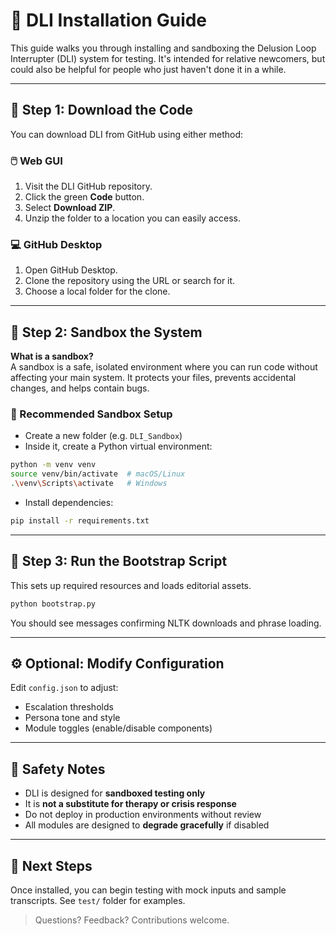 <!-- Drafted collaboratively with Copilot -->

# 🧰 DLI Installation Guide

This guide walks you through installing and sandboxing the Delusion Loop Interrupter (DLI) system for testing. It's intended for relative newcomers, but could also be helpful for people who just haven't done it in a while.

---

## 📁 Step 1: Download the Code

You can download DLI from GitHub using either method:

### 🖱️ Web GUI
1. Visit the DLI GitHub repository.
2. Click the green **Code** button.
3. Select **Download ZIP**.
4. Unzip the folder to a location you can easily access.

### 💻 GitHub Desktop
1. Open GitHub Desktop.
2. Clone the repository using the URL or search for it.
3. Choose a local folder for the clone.

---

## 🧪 Step 2: Sandbox the System

**What is a sandbox?**  
A sandbox is a safe, isolated environment where you can run code without affecting your main system. It protects your files, prevents accidental changes, and helps contain bugs.

### 🧰 Recommended Sandbox Setup
- Create a new folder (e.g. `DLI_Sandbox`)
- Inside it, create a Python virtual environment:

```bash
python -m venv venv
source venv/bin/activate  # macOS/Linux
.\venv\Scripts\activate   # Windows
```

- Install dependencies:

```bash
pip install -r requirements.txt
```

---

## 🚀 Step 3: Run the Bootstrap Script

This sets up required resources and loads editorial assets.

```bash
python bootstrap.py
```

You should see messages confirming NLTK downloads and phrase loading.

---

## ⚙️ Optional: Modify Configuration

Edit `config.json` to adjust:

- Escalation thresholds  
- Persona tone and style  
- Module toggles (enable/disable components)

---

## 🧠 Safety Notes

- DLI is designed for **sandboxed testing only**  
- It is **not a substitute for therapy or crisis response**  
- Do not deploy in production environments without review  
- All modules are designed to **degrade gracefully** if disabled

---

## 🧪 Next Steps

Once installed, you can begin testing with mock inputs and sample transcripts. See `test/` folder for examples.

> Questions? Feedback? Contributions welcome.
